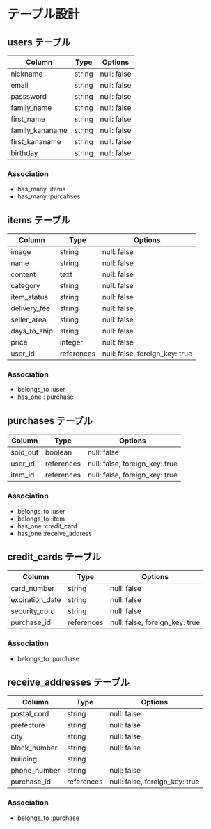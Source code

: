 # テーブル設計

## users テーブル  

| Column          | Type   | Options     |
| --------------- | ------ | ----------- |
| nickname        | string | null: false |
| email           | string | null: false |
| passsword       | string | null: false |
| family_name     | string | null: false |
| first_name      | string | null: false |
| family_kananame | string | null: false |
| first_kananame  | string | null: false |
| birthday        | string | null: false |

### Association

- has_many :items
- has_many :purcahses

## items テーブル

| Column          | Type       | Options                        |
| --------------- | ---------- | ------------------------------ |
| image           | string     | null: false                    |
| name            | string     | null: false                    |
| content         | text       | null: false                    |
| category        | string     | null: false                    |
| item_status     | string     | null: false                    |
| delivery_fee    | string     | null: false                    |
| seller_area     | string     | null: false                    |
| days_to_ship    | string     | null: false                    |
| price           | integer    | null: false                    |
| user_id         | references | null: false, foreign_key: true |

### Association

- belongs_to :user
- has_one : purchase

## purchases テーブル

| Column          | Type       | Options                        |
| --------------- | ---------- | ------------------------------ |
| sold_out        | boolean    | null: false                    |
| user_id         | references | null: false, foreign_key: true |
| item_id         | references | null: false, foreign_key: true |

### Association

- belongs_to :user
- belongs_to :item
- has_one :credit_card
- has_one :receive_address

## credit_cards テーブル

| Column          | Type       | Options                        |
| --------------- | ---------- | ------------------------------ |
| card_number     | string     | null: false                    |
| expiration_date | string     | null: false                    |
| security_cord   | string     | null: false                    |
| purchase_id     | references | null: false, foreign_key: true |

### Association

- belongs_to :purchase

## receive_addresses テーブル

| Column          | Type       | Options                        |
| --------------- | ---------- | ------------------------------ |
| postal_cord     | string     | null: false                    |
| prefecture      | string     | null: false                    |
| city            | string     | null: false                    |
| block_number    | string     | null: false                    |
| building        | string     |                                |
| phone_number    | string     | null: false                    |
| purchase_id     | references | null: false, foreign_key: true |

### Association

- belongs_to :purchase